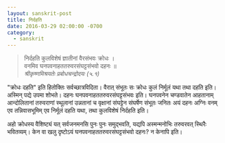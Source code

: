 ```yaml
---
layout: sanskrit-post
title: निर्दहति
date: 2016-03-29 02:00:00 -0700
category:
  - sanskrit
---
```


> निर्दहति कुलविशेषं ज्ञातीनां वैरसंभवः क्रोधः ।  
> वनमिव घनपवनाहततरुवरसंघट्टसंभवो दहनः ॥  
> <cite>श्रीकृष्णमिश्रयतेः प्रबोधचन्द्रोदयः (५.१) </cite>
<!--more-->

"क्रोधः दहति" इति हितोक्तिः सर्वच्छात्रविदिता।  वैरात् संभूतः सः क्रोधः कुलं निर्मूलं यथा तथा दहति इति।
अस्मिन् पद्ये उपमा शोभते। दहनः घनपवनाहततरुवरसंघट्टसंभवः इति। घनपवनेन चण्डवातेन आहतानाम् आन्दोलितानां
तरुवराणां स्थूलानां उन्नतानां च वृक्षानां संघट्टेन संघर्षेण संभूतः जनितः अयं दहनः अग्निः वनम् एव तन्निवासभूमिम् एव निर्मूलं दहति यथा, तथा कुलविशेषं निर्दहति इति।  

अहो क्रोधस्य वैशिष्ट्यं यत् सर्वजनमनसि पुनः पुनः समुद्भवति, यद्यपि अस्मन्मनोभिः तरुवरवत् स्थिरैः भवितव्यम्। केन वा
खलु दृष्टोऽयं घनपवनाहततरुवरसंघट्टसंभवो दहनः? न केनापि इति।  
